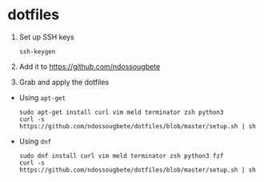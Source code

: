 dotfiles
========

1. Set up SSH keys

    ```
    ssh-keygen
    ```

2. Add it to https://github.com/ndossougbete

3. Grab and apply the dotfiles

  - Using `apt-get`

    ```
    sudo apt-get install curl vim meld terminator zsh python3
    curl -s https://github.com/ndossougbete/dotfiles/blob/master/setup.sh | sh
    ```

  - Using `dnf`

    ```
    sudo dnf install curl vim meld terminator zsh python3 fzf
    curl -s https://github.com/ndossougbete/dotfiles/blob/master/setup.sh | sh
    ```
